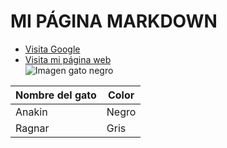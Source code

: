 # MI PÁGINA MARKDOWN  
* [Visita Google](https://www.google.com)  
* [Visita mi página web](/index.html)    
![Imagen gato negro](/images/imagen_gato_negro.avif)  



| Nombre del gato                          | Color                                   |
|------------------------------------------|-----------------------------------------|
| Anakin                                   | Negro                                   |
| Ragnar                                   | Gris                                    |
